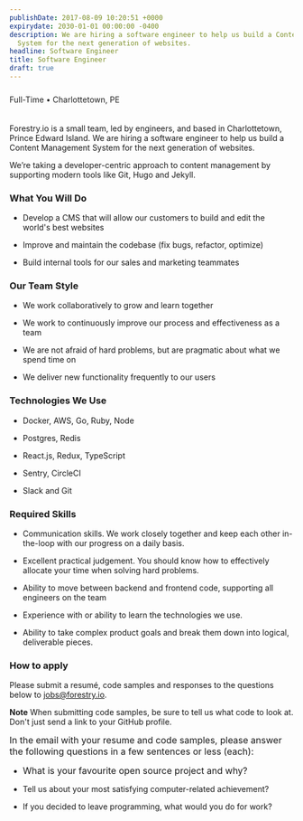 ```yaml
---
publishDate: 2017-08-09 10:20:51 +0000
expirydate: 2030-01-01 00:00:00 -0400
description: We are hiring a software engineer to help us build a Content Management
  System for the next generation of websites.
headline: Software Engineer
title: Software Engineer
draft: true
---
```


<div style="padding: 10px 0 20px 0; color: #222;">
Full-Time • Charlottetown, PE
</div>

Forestry.io is a small team, led by engineers, and based in Charlottetown, Prince Edward Island. We are hiring a software engineer to help us build a Content Management System for the next generation of websites.

We’re taking a developer-centric approach to content management by supporting modern tools like Git, Hugo and Jekyll.

### What You Will Do

* Develop a CMS that will allow our customers to build and edit the world's best websites

* Improve and maintain the codebase (fix bugs, refactor, optimize)

* Build internal tools for our sales and marketing teammates

### Our Team Style

* We work collaboratively to grow and learn together

* We work to continuously improve our process and effectiveness as a team

* We are not afraid of hard problems, but are pragmatic about what we spend time on

* We deliver new functionality frequently to our users

### Technologies We Use

* Docker, AWS, Go, Ruby, Node

* Postgres, Redis

* React.js, Redux, TypeScript

* Sentry, CircleCI

* Slack and Git

### Required Skills

* Communication skills. We work closely together and keep each other in-the-loop with our progress on a daily basis.

* Excellent practical judgement. You should know how to effectively allocate your time when solving hard problems.

* Ability to move between backend and frontend code, supporting all engineers on the team

* Experience with or ability to learn the technologies we use.

* Ability to take complex product goals and break them down into logical, deliverable pieces.

### How to apply

Please submit a resumé, code samples and responses to the questions below to [jobs@forestry.io](mailto:jobs@forestry.io).

**Note**
When submitting code samples, be sure to tell us what code to look at. Don't just send a link to your GitHub profile.

<span style="font-size: 1rem;">In the email with your resume and code samples, please answer the following questions in a few sentences or less (each):</span>

* <span style="font-size: 1rem;">What is your favourite open source project and why?</span>

* Tell us about your most satisfying computer-related achievement?

* If you decided to leave programming, what would you do for work?
